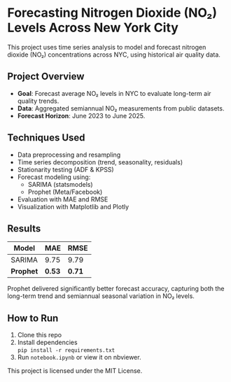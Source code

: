 # Forecasting Nitrogen Dioxide (NO₂) Levels Across New York City

This project uses time series analysis to model and forecast nitrogen dioxide (NO₂) concentrations across NYC, using historical air quality data.

## Project Overview

- **Goal**: Forecast average NO₂ levels in NYC to evaluate long-term air quality trends.
- **Data**: Aggregated semiannual NO₂ measurements from public datasets.
- **Forecast Horizon**: June 2023 to June 2025.

## Techniques Used

- Data preprocessing and resampling
- Time series decomposition (trend, seasonality, residuals)
- Stationarity testing (ADF & KPSS)
- Forecast modeling using:
  - SARIMA (statsmodels)
  - Prophet (Meta/Facebook)
- Evaluation with MAE and RMSE
- Visualization with Matplotlib and Plotly

## Results

| Model     | MAE  | RMSE |
|-----------|------|------|
| SARIMA    | 9.75 | 9.79 |
| **Prophet** | **0.53** | **0.71** |

Prophet delivered significantly better forecast accuracy, capturing both the long-term trend and semiannual seasonal variation in NO₂ levels.

## How to Run

1. Clone this repo
2. Install dependencies  
   `pip install -r requirements.txt`  
3. Run `notebook.ipynb` or view it on nbviewer.


This project is licensed under the MIT License.
